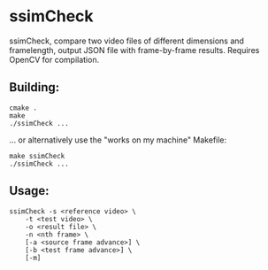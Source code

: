 # ssimCheck
ssimCheck, compare two video files of different dimensions and framelength, output JSON file with frame-by-frame results.
Requires OpenCV for compilation.

## Building:
```
cmake .
make
./ssimCheck ...
```
... or alternatively use the "works on my machine" Makefile:
```
make ssimCheck
./ssimCheck ...
```

## Usage:
```
ssimCheck -s <reference video> \
	-t <test video> \
	-o <result file> \
	-n <nth frame> \
	[-a <source frame advance>] \
	[-b <test frame advance>] \
	[-m]
```
